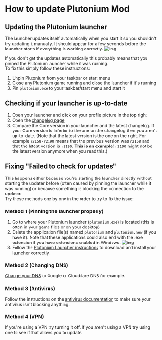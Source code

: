 # How to update Plutonium Mod

## Updating the Plutonium launcher

The launcher updates itself automatically when you start it so you shouldn't try updating it manually. It should appear for a few seconds before the launcher starts if everything is working correctly.
![img](/images/docs/update/update-2.png)

If you don't get the updates automatically this probably means that you pinned the Plutonium launcher while it was running.
<br/>To fix this simply follow these instructions:

1. Unpin Plutonium from your taskbar or start menu
2. Close any Plutonium game running and close the launcher if it's running
3. Pin `plutonium.exe` to your taskbar/start menu and start it

## Checking if your launcher is up-to-date

1. Open your launcher and click on your profile picture in the top right
2. Open the [changelog page](https://plutonium.pw/docs/changelog/)
3. Compare the Core version in your launcher and the latest changelog.
If your Core version is inferior to the one on the changelog then you aren't up-to-date. (Note that the latest version is the one on the right.
For example `r2158-r2190` means that the previous version was `r2158` and that the latest version is `r2190`.
**This is an example!** `r2190` might not be the latest version anymore when you read this.)

## Fixing "Failed to check for updates"

This happens either because you're starting the launcher directly without starting the updater before (often caused by pinning the launcher while it was running) or because something is blocking the connection to the updater.
<br/>Try these methods one by one in the order to try to fix the issue:

### Method 1 (Pinning the launcher properly)
1. Go to where your Plutonium launcher (`plutonium.exe`) is located (this is often in your game files or on your desktop)
2. Delete the application file(s) named `plutonium` and `plutonium.new` (if you have it). Note that these applications could also end with the .exe extension if you have extensions enabled in Windows.
   ![img](/images/docs/update/update-1.png)
3. Follow the [Plutonium Launcher instructions](https://plutonium.pw/docs/install/#plutonium-launcher) to download and install your launcher correctly.

### Method 2 (Changing DNS)
[Change your DNS](https://www.windowscentral.com/how-change-your-pcs-dns-settings-windows-10) to Google or Cloudflare DNS for example.

### Method 3 (Antivirus)
Follow the instructions on the [antivirus documentation](https://plutonium.pw/docs/antivirus/#how-do-i-fix-this-windows-defender) to make sure your antivirus isn't blocking anything.

### Method 4 (VPN)
If you're using a VPN try turning it off. If you aren't using a VPN try using one to see if that allows you to update.
